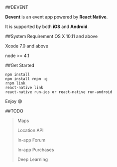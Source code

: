 ##DEVENT

**Devent** is an event app powered by **React Native**.

It is supported by both **iOS** and **Android**.

##System Requirement
OS X 10.11 and above

Xcode 7.0 and above

node >= 4.1

##Get Started
~~~
npm install
npm install rnpm -g
rnpm link
react-native link
react-native run-ios or react-native run-android
~~~

Enjoy 😄

##TODO
>Maps
>
>Location API
>
>In-app Forum
>
>In-app Purchases
>
>Deep Learning
